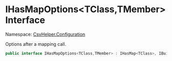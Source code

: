 # IHasMapOptions&lt;TClass,TMember&gt; Interface

Namespace: [CsvHelper.Configuration](/api/CsvHelper.Configuration)

Options after a mapping call.

```cs
public interface IHasMapOptions<TClass,TMember> : IHasMap<TClass>, IBuildableClass<TClass>, IHasTypeConverter<TClass,TMember>, IHasIndex<TClass,TMember>, IHasName<TClass,TMember>, IHasOptional<TClass,TMember>, IHasConvertUsing<TClass,TMember>, IHasDefault<TClass,TMember>, IHasConstant<TClass,TMember>, IHasValidate<TClass,TMember>
```
